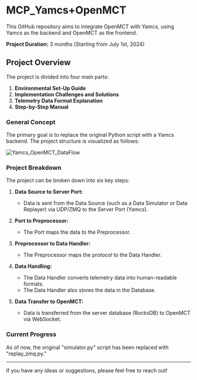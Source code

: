 # MCP_Yamcs+OpenMCT

This GitHub repository aims to integrate OpenMCT with Yamcs, using Yamcs as the backend and OpenMCT as the frontend.

**Project Duration:** 3 months (Starting from July 1st, 2024)

## Project Overview

The project is divided into four main parts:

1. **Environmental Set-Up Guide**
2. **Implementation Challenges and Solutions**
3. **Telemetry Data Format Explanation**
4. **Step-by-Step Manual**

### General Concept

The primary goal is to replace the original Python script with a Yamcs backend. The project structure is visualized as follows:

![Yamcs_OpenMCT_DataFlow](image.png)

### Project Breakdown

The project can be broken down into six key steps:

1. **Data Source to Server Port:** 
   - Data is sent from the Data Source (such as a Data Simulator or Data Replayer) via UDP/ZMQ to the Server Port (Yamcs).
   
2. **Port to Preprocessor:** 
   - The Port maps the data to the Preprocessor.
   
3. **Preprocessor to Data Handler:** 
   - The Preprocessor maps the protocol to the Data Handler.
   
4. **Data Handling:** 
   - The Data Handler converts telemetry data into human-readable formats.
   - The Data Handler also stores the data in the Database.
   
5. **Data Transfer to OpenMCT:** 
   - Data is transferred from the server database (RocksDB) to OpenMCT via WebSocket.

### Current Progress

As of now, the original "simulator.py" script has been replaced with "replay_zmq.py."

---

If you have any ideas or suggestions, please feel free to reach out!

